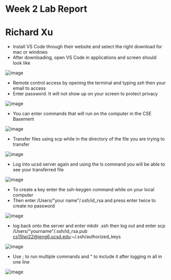 # Week 2 Lab Report
# Richard Xu 


* Install VS Code through their website and select the right download for mac or windows
* After downloading, open VS Code in applications and screen should look like

![image](https://user-images.githubusercontent.com/97650817/150315842-922bf44e-21b3-40ea-a097-902d672f5b00.png)

* Remote control access by opening the terminal and typing *ssh* then your email to access
* Enter password. It will not show up on your screen to protect privacy

![image](https://user-images.githubusercontent.com/97650817/150317906-2d81a293-adf2-4ffc-a1f6-d870c464930d.png)

* You can enter commands that will run on the computer in the CSE Basement

![image](https://user-images.githubusercontent.com/97650817/150318311-06c6c307-6e8c-488c-8512-0c8524c7c8d9.png)

* Transfer files using scp while in the directory of the file you are trying to transfer

![image](https://user-images.githubusercontent.com/97650817/150320158-ca354984-f5d2-4156-ae27-0ffcd8a2de55.png)

* Log into ucsd server again and using the ls command you will be able to see your transferred file

![image](https://user-images.githubusercontent.com/97650817/150320346-6775d750-5ca2-4a69-9161-51b4433b1367.png)

* To create a key enter the ssh-keygen command while on your local computer
* Then enter /Users/"your name"/.ssh/id_rsa and press enter twice to create no password

![image](https://user-images.githubusercontent.com/97650817/150322158-a7cb0915-e5c0-4d9a-8dc0-ebc2b1834e5a.png)

* log back onto the server and enter mkdir .ssh then log out and enter scp /Users/"yourname"/.ssh/id_rsa.pub cs15lwi22@ieng6.ucsd.edu:~/.ssh/authorized_keys

![image](https://user-images.githubusercontent.com/97650817/150322904-f90d878a-5733-478e-8639-cb465b4c4449.png)

* Use ; to run multiple commands and " to include it after logging in all in one line

![image](https://user-images.githubusercontent.com/97650817/150325947-a919a625-ebe1-476a-98f8-96147e4ded59.png)



